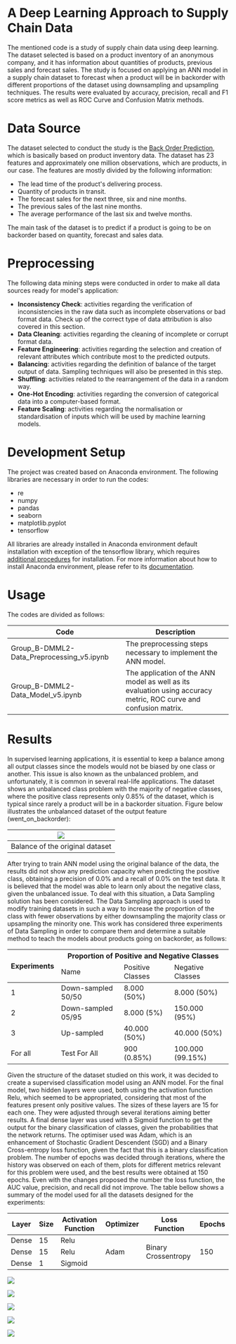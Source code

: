 # A Deep Learning Approach to Supply Chain Data

The mentioned code is a study of supply chain data using deep learning. The dataset selected is based on a product inventory of an anonymous company, and it has information about quantities of products, previous sales and forecast sales. The study is focused on applying an ANN model in a supply chain dataset to forecast when a product will be in backorder with different proportions of the dataset using downsampling and upsampling techniques. The results were evaluated by accuracy, precision, recall and F1 score metrics as well as ROC Curve and Confusion Matrix methods.

# Data Source

The dataset selected to conduct the study is the [Back Order Prediction](https://www.kaggle.com/adityanarayansinha/back-order-prediction-using-ann), which is basically based on product inventory data. The dataset has 23 features and approximately one million observations, which are products, in our case. The features are mostly divided by the following information:
- The lead time of the product's delivering process.
- Quantity of products in transit.
- The forecast sales for the next three, six and nine
months.
- The previous sales of the last nine months.
- The average performance of the last six and twelve
months.

The main task of the dataset is to predict if a product is
going to be on backorder based on quantity, forecast and sales
data.

# Preprocessing

The following data mining steps were conducted in order to make all data sources ready for model's application:

- **Inconsistency Check**: activities regarding the verification of inconsistencies in the raw data such as incomplete observations or bad format data. Check up of the correct type of data attribution is also covered in this section.
- **Data Cleaning**: activities regarding the cleaning of incomplete or corrupt format data.
- **Feature Engineering**: activities regarding the selection and creation of relevant attributes which contribute most to the predicted outputs.
- **Balancing**: activities regarding the definition of balance of the target output of data. Sampling techniques will also be presented in this step.
- **Shuffling**: activities related to the rearrangement of the data in a random way.
- **One-Hot Encoding**: activities regarding the conversion of categorical data into a computer-based format.
- **Feature Scaling**: activities regarding the normalisation or standardisation of inputs which will be used by machine learning models.

# Development Setup

The project was created based on Anaconda environment. The following libraries are necessary in order to run the codes:
- re
- numpy
- pandas
- seaborn
- matplotlib.pyplot
- tensorflow

All libraries are already installed in Anaconda environment default installation with exception of the tensorflow library, which requires [additional procedures](https://docs.anaconda.com/anaconda/user-guide/tasks/tensorflow/) for installation. For more information about how to install Anaconda environment, please refer to its [documentation](https://www.anaconda.com/products/individual).

# Usage

The codes are divided as follows:

| Code | Description|
|-------------------------------------------|---------------------------------------------------------------------------------------------------------------------|
| Group_B-DMML2-Data_Preprocessing_v5.ipynb | The preprocessing steps necessary to implement the ANN model.|
| Group_B-DMML2-Data_Model_v5.ipynb         | The application of the ANN model as well as its evaluation using accuracy metric, ROC curve and confusion matrix.|

# Results

In supervised learning applications, it is essential to keep a balance among all output classes since the models would not be biased by one class or another. This issue is also known as the unbalanced problem, and unfortunately, it is common in several real-life applications.
The dataset shows an unbalanced class problem with the majority of negative classes, where the positive class represents only 0.85% of the dataset, which is typical since rarely a product will be in a backorder situation. Figure below illustrates the unbalanced dataset of the output feature (went_on_backorder):

|![](/Figures/backorder_balance_binary.png) |
|-------------------------------------------|
| Balance of the original dataset           | 

After trying to train ANN model using the original balance of the data, the results did not show any prediction capacity when predicting the positive class, obtaining a precision of 0.0% and a recall of 0.0% on the test data. It is believed that the model was able to learn only about the negative class, given the unbalanced issue.
To deal with this situation, a Data Sampling solution has been considered. The Data Sampling approach is used to modify training datasets in such a way to increase the proportion of the class with fewer observations by either downsampling the majority class or upsampling the minority one.
This work has considered three experiments of Data Sampling in order to compare them and determine a suitable method to teach the models about products going on backorder, as follows:

<table class="tg">
<thead>
  <tr>
    <th class="tg-uzvj" rowspan="2">Experiments</th>
    <th class="tg-7btt" colspan="3">Proportion of Positive and Negative Classes</th>
  </tr>
  <tr>
    <td class="tg-7btt">Name</td>
    <td class="tg-7btt">Positive Classes</td>
    <td class="tg-7btt">Negative Classes</td>
  </tr>
</thead>
<tbody>
  <tr>
    <td class="tg-c3ow">1</td>
    <td class="tg-c3ow">Down-sampled 50/50</td>
    <td class="tg-c3ow">8.000 (50%)</td>
    <td class="tg-c3ow">8.000 (50%)</td>
  </tr>
  <tr>
    <td class="tg-c3ow">2</td>
    <td class="tg-c3ow">Down-sampled 05/95</td>
    <td class="tg-c3ow">8.000 (5%)</td>
    <td class="tg-c3ow">150.000 (95%)</td>
  </tr>
  <tr>
    <td class="tg-c3ow">3</td>
    <td class="tg-c3ow">Up-sampled</td>
    <td class="tg-c3ow">40.000 (50%)</td>
    <td class="tg-c3ow">40.000 (50%)</td>
  </tr>
  <tr>
    <td class="tg-c3ow">For all</td>
    <td class="tg-c3ow">Test For All</td>
    <td class="tg-c3ow">900 (0.85%)</td>
    <td class="tg-c3ow">100.000 (99.15%)</td>
  </tr>
</tbody>
</table>

Given the structure of the dataset studied on this work, it was decided to create a supervised classification model using an ANN model. For the final model, two hidden layers were used, both using the activation function Relu, which seemed to be appropriated, considering that most of the features present only positive values. The sizes of these layers are 15 for each one. They were adjusted through several iterations aiming better results. A final dense layer was used with a Sigmoid function to get the output for the binary classification of classes, given the probabilities that the network returns. The optimiser used was Adam, which is an enhancement of Stochastic Gradient Descendent (SGD) and a Binary Cross-entropy loss function, given the fact that this is a binary classification problem. The number of epochs was decided through iterations, where the history was observed on each of them, plots for different metrics relevant for this problem were used, and the best results were obtained at 150 epochs. Even with the changes proposed the number the loss function, the AUC value, precision, and recall did not improve. The table bellow shows a summary of the model used for all the datasets designed for the experiments:

<table>
<thead>
  <tr>
    <th>Layer</th>
    <th>Size</th>
    <th>Activation Function</th>
    <th>Optimizer</th>
    <th>Loss Function</th>
    <th>Epochs</th>
  </tr>
</thead>
<tbody>
  <tr>
    <td>Dense</td>
    <td>15</td>
    <td>Relu</td>
    <td rowspan="3">Adam</td>
    <td rowspan="3">Binary Crossentropy</td>
    <td rowspan="3">150</td>
  </tr>
  <tr>
    <td>Dense</td>
    <td>15</td>
    <td>Relu</td>
  </tr>
  <tr>
    <td>Dense</td>
    <td>1</td>
    <td>Sigmoid</td>
  </tr>
</tbody>
</table>

![](/Figures/result_accuracy_loss.png)

![](/Figures/roc_curve_all_test.png)

![](/Figures/roc_curve_single_test.png)

![](/Figures/confusion_matrix_all.png)

![](/Figures/confusion_matrix_single.png)
